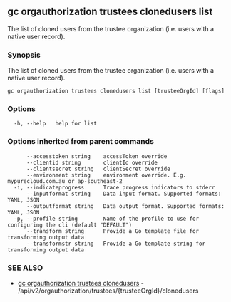## gc orgauthorization trustees clonedusers list

The list of cloned users from the trustee organization (i.e. users with a native user record).

### Synopsis

The list of cloned users from the trustee organization (i.e. users with a native user record).

```
gc orgauthorization trustees clonedusers list [trusteeOrgId] [flags]
```

### Options

```
  -h, --help   help for list
```

### Options inherited from parent commands

```
      --accesstoken string    accessToken override
      --clientid string       clientId override
      --clientsecret string   clientSecret override
      --environment string    environment override. E.g. mypurecloud.com.au or ap-southeast-2
  -i, --indicateprogress      Trace progress indicators to stderr
      --inputformat string    Data input format. Supported formats: YAML, JSON
      --outputformat string   Data output format. Supported formats: YAML, JSON
  -p, --profile string        Name of the profile to use for configuring the cli (default "DEFAULT")
      --transform string      Provide a Go template file for transforming output data
      --transformstr string   Provide a Go template string for transforming output data
```

### SEE ALSO

* [gc orgauthorization trustees clonedusers](gc_orgauthorization_trustees_clonedusers.html)	 - /api/v2/orgauthorization/trustees/{trusteeOrgId}/clonedusers



